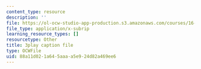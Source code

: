 ```yaml
---
content_type: resource
description: ''
file: https://ol-ocw-studio-app-production.s3.amazonaws.com/courses/16-687-private-pilot-ground-school-january-iap-2019/88a11d021a645aaaa5e924d82a469ee6_shHvE6yV4IM.vtt
file_type: application/x-subrip
learning_resource_types: []
resourcetype: Other
title: 3play caption file
type: OCWFile
uid: 88a11d02-1a64-5aaa-a5e9-24d82a469ee6
---
```

